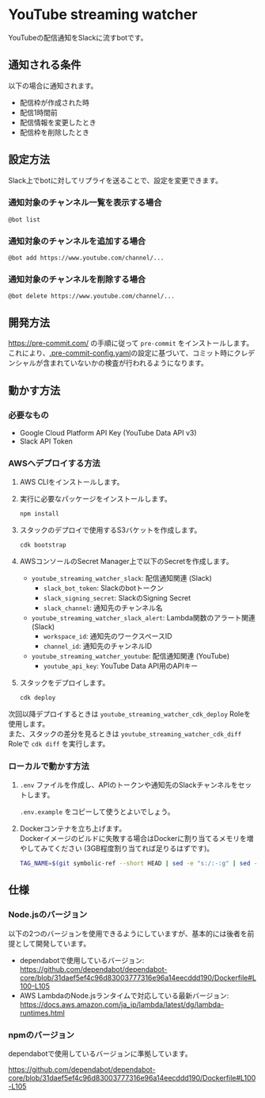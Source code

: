 # YouTube streaming watcher

YouTubeの配信通知をSlackに流すbotです。

## 通知される条件

以下の場合に通知されます。

* 配信枠が作成された時
* 配信1時間前
* 配信情報を変更したとき
* 配信枠を削除したとき

## 設定方法

Slack上でbotに対してリプライを送ることで、設定を変更できます。

### 通知対象のチャンネル一覧を表示する場合

<!-- markdownlint-disable MD040 -->

```
@bot list
```

<!-- markdownlint-enable MD040 -->

### 通知対象のチャンネルを追加する場合

<!-- markdownlint-disable MD040 -->

```
@bot add https://www.youtube.com/channel/...
```

<!-- markdownlint-enable MD040 -->

### 通知対象のチャンネルを削除する場合

<!-- markdownlint-disable MD040 -->

```
@bot delete https://www.youtube.com/channel/...
```

<!-- markdownlint-enable MD040 -->

## 開発方法

<https://pre-commit.com/> の手順に従って `pre-commit` をインストールします。  
これにより、[.pre-commit-config.yaml](.pre-commit-config.yaml)の設定に基づいて、コミット時にクレデンシャルが含まれていないかの検査が行われるようになります。

## 動かす方法

### 必要なもの

- Google Cloud Platform API Key (YouTube Data API v3)
- Slack API Token

### AWSへデプロイする方法

1. AWS CLIをインストールします。
2. 実行に必要なパッケージをインストールします。

   ```sh
   npm install
   ```
3. スタックのデプロイで使用するS3バケットを作成します。

   ```sh
   cdk bootstrap
   ```
4. AWSコンソールのSecret Manager上で以下のSecretを作成します。
    * `youtube_streaming_watcher_slack`: 配信通知関連 (Slack)
        * `slack_bot_token`: Slackのbotトークン
        * `slack_signing_secret`: SlackのSigning Secret
        * `slack_channel`: 通知先のチャンネル名
    * `youtube_streaming_watcher_slack_alert`: Lambda関数のアラート関連 (Slack)
        * `workspace_id`: 通知先のワークスペースID
        * `channel_id`: 通知先のチャンネルID
    * `youtube_streaming_watcher_youtube`: 配信通知関連 (YouTube)
        * `youtube_api_key`: YouTube Data API用のAPIキー
5. スタックをデプロイします。

   ```sh
   cdk deploy
   ```

次回以降デプロイするときは `youtube_streaming_watcher_cdk_deploy` Roleを使用します。  
また、スタックの差分を見るときは `youtube_streaming_watcher_cdk_diff` Roleで `cdk diff` を実行します。

### ローカルで動かす方法

1. `.env` ファイルを作成し、APIのトークンや通知先のSlackチャンネルをセットします。

   `.env.example` をコピーして使うとよいでしょう。

2. Dockerコンテナを立ち上げます。  
   Dockerイメージのビルドに失敗する場合はDockerに割り当てるメモリを増やしてみてください (3GB程度割り当てれば足りるはずです)。

   ```sh
   TAG_NAME=$(git symbolic-ref --short HEAD | sed -e "s:/:-:g" | sed -e "s/^main$/latest/g") docker compose up
   ```

## 仕様

### Node.jsのバージョン

以下の2つのバージョンを使用できるようにしていますが、基本的には後者を前提として開発しています。
* dependabotで使用しているバージョン: <https://github.com/dependabot/dependabot-core/blob/31daef5ef4c96d83003777316e96a14eecddd190/Dockerfile#L100-L105>
* AWS LambdaのNode.jsランタイムで対応している最新バージョン: <https://docs.aws.amazon.com/ja_jp/lambda/latest/dg/lambda-runtimes.html>

### npmのバージョン

dependabotで使用しているバージョンに準拠しています。

<https://github.com/dependabot/dependabot-core/blob/31daef5ef4c96d83003777316e96a14eecddd190/Dockerfile#L100-L105>
